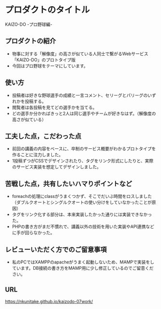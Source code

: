 # プロダクトのタイトル
KAIZO-DO -プロ野球編-

## プロダクトの紹介
- 物事に対する「解像度」の高さが似ている人同士で繋がるWebサービス「KAIZO-DO」のプロトタイプ版
- 今回はプロ野球をテーマにしています。

## 使い方
- 投稿者は好きな野球選手の成績と一言コメント、セリーグとパリーグのいずれかを投稿する。
- 閲覧者は各投稿を見てどの選手かを当てる。
- どの選手か分かればきっと2人は同じ選手やチームが好きなはず。（解像度の高さが似ている）

## 工夫した点，こだわった点

- 前回の講義の内容をベースに、卒制のサービス概要がわかるプロトタイプを作ることに注力しました。
- 1投稿ずつがCSSでデザインされたり、タグをリンク形式にしたりと、実際のサービス実装を想定してデザインしました。

## 苦戦した点，共有したいハマりポイントなど
- foreachの処理にclassがうまくつかず、そこでだいぶ時間をロスしました（ダブルクオートとシングルクオートの使い分けをしていなかったことが原因）
- タグをリンク化する部分は、本来実装したかった通りには実装できなかった。
- PHPの書き方がまだ不慣れで、講義以外の技術を用いた実装やAPI連携などに手が回らなかった。

## レビューいただく方でのご留意事項
- 私のPCではXAMPPのapacheがうまく起動しないため、MAMPで実装をしています。DB接続の書き方をMAMP用に少し修正しているのでご留意ください。

## URL
https://nkunitake.github.io/kaizodo-07work/